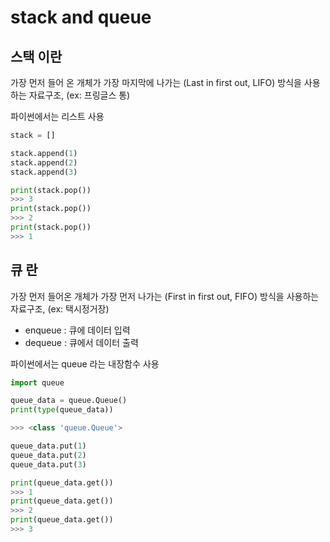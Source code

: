 # stack and queue

## 스택 이란

가장 먼저 들어 온 개체가 가장 마지막에 나가는 (Last in first out, LIFO) 방식을 사용하는 자료구조, (ex: 프링글스 통)

파이썬에서는 리스트 사용

```python
stack = []

stack.append(1)
stack.append(2)
stack.append(3)

print(stack.pop())
>>> 3
print(stack.pop())
>>> 2
print(stack.pop())
>>> 1
```

## 큐 란

가장 먼저 들어온 개체가 가장 먼저 나가는 (First in first out, FIFO) 방식을 사용하는 자료구조, (ex: 택시정거장)

- enqueue : 큐에 데이터 입력
- dequeue : 큐에서 데이터 출력

파이썬에서는 queue 라는 내장함수 사용

```python
import queue

queue_data = queue.Queue()
print(type(queue_data))

>>> <class 'queue.Queue'>

queue_data.put(1)
queue_data.put(2)
queue_data.put(3)

print(queue_data.get())
>>> 1
print(queue_data.get())
>>> 2
print(queue_data.get())
>>> 3
```